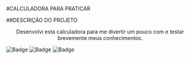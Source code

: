 #CALCULADORA PARA PRATICAR

##DESCRIÇÃO DO PROJETO
<p align="center">Desenvolvi esta calculadora para me divertir um pouco com e testar brevemente meus conhecimentos.</p>

![Badge](https://img.shields.io/github/issues/ArthurBandeira01/calculadora?style=plastic)
![Badge](https://img.shields.io/github/forks/ArthurBandeira01/calculadora)
![Badge](https://img.shields.io/github/stars/ArthurBandeira01/calculadora)

